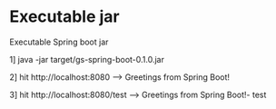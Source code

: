 # Executable jar

Executable Spring boot jar

1] java -jar target/gs-spring-boot-0.1.0.jar

2] hit http://localhost:8080 --> Greetings from Spring Boot!

3] hit http://localhost:8080/test --> Greetings from Spring Boot!- test
